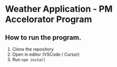 # Weather Application - PM Accelorator Program

## How to run the program. 
1. Clone the repository 
2. Open in editor (VSCode / Cursor)
3. Run ```npm install```